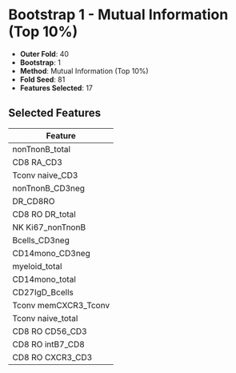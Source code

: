 # Bootstrap 1 - Mutual Information (Top 10%)

- **Outer Fold**: 40
- **Bootstrap**: 1
- **Method**: Mutual Information (Top 10%)
- **Fold Seed**: 81
- **Features Selected**: 17

## Selected Features

| Feature |
|---------|
| nonTnonB_total |
| CD8 RA_CD3 |
| Tconv naive_CD3 |
| nonTnonB_CD3neg |
| DR_CD8RO |
| CD8 RO DR_total |
| NK Ki67_nonTnonB |
| Bcells_CD3neg |
| CD14mono_CD3neg |
| myeloid_total |
| CD14mono_total |
| CD27IgD_Bcells |
| Tconv memCXCR3_Tconv |
| Tconv naive_total |
| CD8 RO CD56_CD3 |
| CD8 RO intB7_CD8 |
| CD8 RO CXCR3_CD3 |
